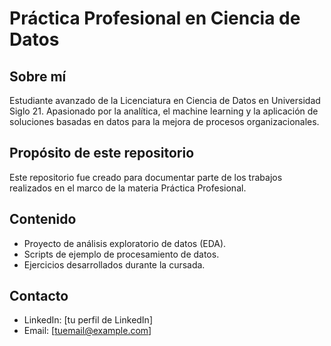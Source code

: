 # Práctica Profesional en Ciencia de Datos

## Sobre mí
Estudiante avanzado de la Licenciatura en Ciencia de Datos en Universidad Siglo 21. Apasionado por la analítica, el machine learning y la aplicación de soluciones basadas en datos para la mejora de procesos organizacionales.

## Propósito de este repositorio
Este repositorio fue creado para documentar parte de los trabajos realizados en el marco de la materia Práctica Profesional.

## Contenido
- Proyecto de análisis exploratorio de datos (EDA).
- Scripts de ejemplo de procesamiento de datos.
- Ejercicios desarrollados durante la cursada.

## Contacto
- LinkedIn: [tu perfil de LinkedIn]
- Email: [tuemail@example.com]
